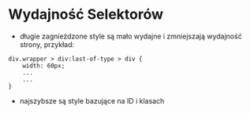 # Wydajność Selektorów

- długie zagnieżdzone style są mało wydajne i zmniejszają wydajność strony, przykład:<br>
```
div.wrapper > div:last-of-type > div {
    width: 60px;
    ...
    ...
}
```
- najszybsze są style bazujące na ID i klasach